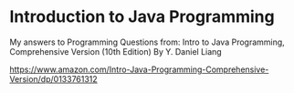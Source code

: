 # Introduction to Java Programming

My answers to Programming Questions from: Intro to Java Programming, Comprehensive Version (10th Edition) By Y. Daniel Liang

https://www.amazon.com/Intro-Java-Programming-Comprehensive-Version/dp/0133761312
